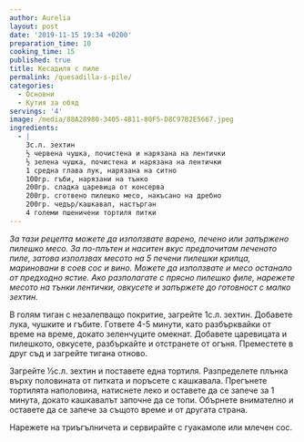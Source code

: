 ```yaml
---
author: Aurelia
layout: post
date: '2019-11-15 19:34 +0200'
preparation_time: 10
cooking_time: 15
published: true
title: Кесадиля с пиле
permalink: /quesadilla-s-pile/
categories:
  - Основни
  - Кутия за обяд
servings: '4'
image: /media/88A28980-3405-4B11-80F5-D8C97B2E5667.jpeg
ingredients:
  - |
    3с.л. зехтин
    ½ червена чушка, почистена и нарязана на лентички
    ½ зелена чушка, почистена и нарязана на лентички
    1 средна глава лук, нарязана на ситно
    100гр. гъби, нарязани на тънко
    200гр. сладка царевица от консерва
    200гр. сготвено пилешко месо, накъсано на дребно
    200гр. чедър/кашкавал, настърган
    4 големи пшеничени тортиля питки
---
```

<i>За тази рецепта можете да използвате варено, печено или запържено пилешко месо. 
За по-плътен и наситен вкус предпочитам печеното пиле, затова използвах месото на 5 печени пилешки крилца, мариновани в соев сос и вино. 
Можете да използвате и месо останало от предходно ястие.
Ако разполагате с прясно пилешко филе, нарежете месото на тънки лентички, овкусете и запържете до готовност с малко зехтин.</i>

В голям тиган с незалепващо покритие, загрейте 1с.л. зехтин. Добавете лука, чушките и гъбите. Гответе 4-5 минути, като разбърквайки от време на време, докато зеленчуците омекнат. Добавете царевицата и пилешкото, овкусете, разбъркайте и отстранете от огъня. Преместете в друг съд и загрейте тигана отново. 

Загрейте ½с.л. зехтин и поставете една тортиля. Разпределете плънка върху половината от питката и поръсете с кашкавала. Прегънете тортилята наполовина, натиснете леко и оставете да се запече за 1 минута, докато кашкавалът започне да се топи. Обърнете внимателно и оставете да се запече за същото време и от другата страна.

Нарежете на триъгълничета и сервирайте с гуакамоле или млечен сос.

